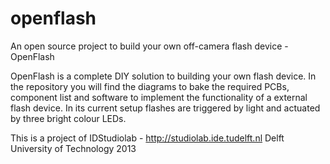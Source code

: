 openflash
=========

An open source project to build your own off-camera flash device - OpenFlash

OpenFlash is a complete DIY solution to building your own flash device. In the repository you will find the  diagrams to bake the required PCBs, component list and software to implement the functionality of a external flash device. In its current setup flashes are triggered by light and actuated by three bright colour LEDs.

This is a project of IDStudiolab - http://studiolab.ide.tudelft.nl
Delft University of Technology 2013
